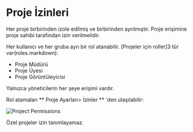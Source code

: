 Proje İzinleri
===================

Her proje birbirinden izole edilmiş ve birbirinden ayrılmıştır.
Proje erişimine proje sahibi tarafından izin verilmelidir.

Her kullanıcı ve her gruba ayrı bir rol atanabilir.
[Projeler için roller]3 tür var(roles.markdown):

- Proje Müdürü
- Proje Üyesi
- Proje Görüntüleyicisi

Yalnızca yöneticilerin her şeye erişimi vardır.

Rol atamaları ** Proje Ayarları> İzinler ** 'den ulaşılabilir:

![Project Permissions](screenshots/project-permissions.png)

Özel projeler izin tanımlayamaz.
